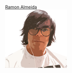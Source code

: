 [Ramon Almeida](https://ramalmeida.github.io) 
<br>
<img src="/images/profile.png" style="width: 200px; height: 190px;">